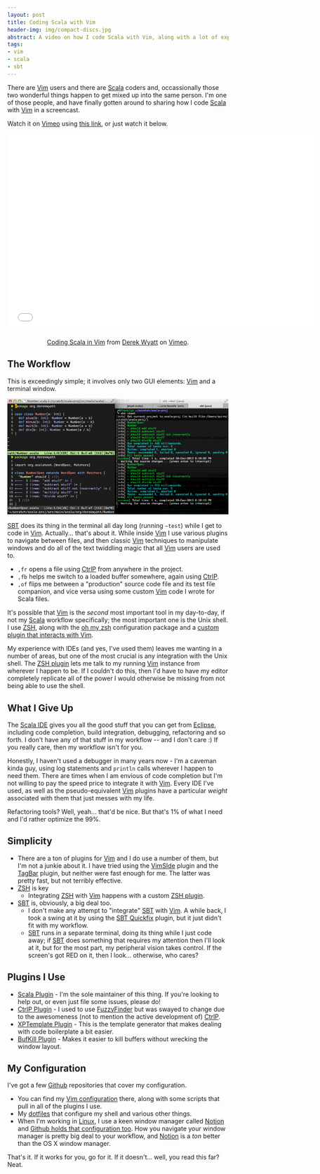 ```yaml
---
layout: post
title: Coding Scala with Vim
header-img: img/compact-discs.jpg
abstract: A video on how I code Scala with Vim, along with a lot of explanation as to how it gets done.
tags:
- vim
- scala
- sbt
---
```

There are [Vim][1] users and there are [Scala][2] coders and, occassionally those two wonderful things happen to get mixed up into the same person.  I'm one of those people, and have finally gotten around to sharing how I code [Scala][2] with [Vim][1] in a screencast.

Watch it on [Vimeo][23] using [this link](https://vimeo.com/83065681), or just watch it below.

<center><iframe src="//player.vimeo.com/video/83065681" width="700" height="450" frameborder="0" webkitallowfullscreen mozallowfullscreen allowfullscreen></iframe> <p><a href="http://vimeo.com/83065681">Coding Scala in Vim</a> from <a href="http://vimeo.com/user1690209">Derek Wyatt</a> on <a href="https://vimeo.com">Vimeo</a>.</p></center>

The Workflow
------------

This is exceedingly simple; it involves only two GUI elements: [Vim][1] and a terminal window.

<a href="/images/vim-and-terminal.png" target="_blank">
<img src="/images/vim-and-terminal.png" alt="MacVim and iTerm side-by-side" width="780" class=unadorned />
</a>

[SBT][10] does its thing in the terminal all day long (running `~test`) while I get to code in [Vim][1].  Actually... that's about it.  While inside [Vim][1] I use various plugins to navigate between files, and then classic [Vim][1] techniques to manipulate windows and do all of the text twiddling magic that all [Vim][1] users are used to.

- `,fr` opens a file using [CtrlP][4] from anywhere in the project.
- `,fb` helps me switch to a loaded buffer somewhere, again using [CtrlP][4].
- `,of` flips me between a "production" source code file and its test file companion, and vice versa using some custom [Vim][1] code I wrote for Scala files.

It's possible that [Vim][1] is the _second_ most important tool in my day-to-day, if not my [Scala][2] workflow specifically; the most important one is the Unix shell.  I use [ZSH][12], along with the [oh my zsh][16] configuration package and a [custom plugin that interacts with Vim][13].

My experience with IDEs (and yes, I've used them) leaves me wanting in a number of areas, but one of the most crucial is any integration with the Unix shell.  The [ZSH plugin][13] lets me talk to my running [Vim][1] instance from wherever I happen to be.  If I couldn't do this, then I'd have to have my editor completely replicate all of the power I would otherwise be missing from not being able to use the shell.

What I Give Up
--------------

The [Scala IDE][14] gives you all the good stuff that you can get from [Eclipse][15], including code completion, build integration, debugging, refactoring and so forth.  I don't have any of that stuff in my workflow -- and I don't care :)  If you really care, then my workflow isn't for you.

Honestly, I haven't used a debugger in many years now - I'm a caveman kinda guy, using log statements and `println` calls wherever I happen to need them.  There are times when I am envious of code completion but I'm not willing to pay the speed price to integrate it with [Vim][1].  Every IDE I've used, as well as the pseudo-equivalent [Vim][1] plugins have a particular _weight_ associated with them that just messes with my life.

Refactoring tools? Well, yeah... that'd be nice.  But that's 1% of what I need and I'd rather optimize the 99%.

Simplicity
----------

- There are a ton of plugins for [Vim][1] and I do use a number of them, but I'm not a junkie about it.  I have tried using the [VimSIde][8] plugin and the [TagBar][9] plugin, but neither were fast enough for me.  The latter was pretty fast, but not terribly effective.
- [ZSH][12] is key
  - Integrating [ZSH][12] with [Vim][1] happens with a custom [ZSH plugin][13].
- [SBT][10] is, obviously, a big deal too.
  - I don't make any attempt to "integrate" [SBT][10] with [Vim][1].  A while back, I took a swing at it by using the [SBT Quickfix][11] plugin, but it just didn't fit with my workflow.
  - [SBT][10] runs in a separate terminal, doing its thing while I just code away; if [SBT][10] does something that requires my attention then I'll look at it, but for the most part, my peripheral vision takes control.  If the screen's got RED on it, then I look... otherwise, who cares?

Plugins I Use
-------------

- [Scala Plugin][3] - I'm the sole maintainer of this thing.  If you're looking to help out, or even just file some issues, please do!
- [CtrlP Plugin][4] - I used to use [FuzzyFinder][5] but was swayed to change due to the awesomeness (not to mention the active development of) [CtrlP][4].
- [XPTemplate Plugin][6] - This is the template generator that makes dealing with code boilerplate a bit easier.
- [BufKill Plugin][7] - Makes it easier to kill buffers without wrecking the window layout.

My Configuration
----------------

I've got a few [Github][17] repositories that cover my configuration.

- You can find my [Vim configuration][18] there, along with some scripts that pull in all of the plugins I use.
- My [dotfiles][19] that configure my shell and various other things.
- When I'm working in [Linux][20], I use a keen window manager called [Notion][21] and [Github holds that configuration too][22].  How you navigate your window manager is pretty big deal to your workflow, and [Notion][21] is a _ton_ better than the OS X window manager.

That's it.  If it works for you, go for it.  If it doesn't... well, you read this far?  Neat.

  [1]: http://www.vim.org/ "Vim"
  [2]: http://scala-lang.org/ "Scala"
  [3]: https:/github.com/derekwyatt/vim-scala/ "Scala Plugin"
  [4]: http://kien.github.io/ctrlp.vim/ "CtrlP Plugin"
  [5]: http://www.vim.org/scripts/script.php?script_id=1984 "FuzzyFinder Plugin"
  [6]: https://github.com/drmingdrmer/xptemplate "XPTemplate Plugin"
  [7]: https://github.com/vim-scripts/bufkill.vim "BufKill Plugin"
  [8]: https://github.com/megaannum/vimside "VimSIde Plugin"
  [9]: http://www.vim.org/scripts/script.php?script_id=3465 "Tagbar Plugin"
  [10]: http://www.scala-sbt.org/ "SBT"
  [11]: https://github.com/dscleaver/sbt-quickfix "SBT Quickfix"
  [12]: http://www.zsh.org/ "ZSH"
  [13]: https://github.com/derekwyatt/dotfiles/tree/master/zsh_custom/plugins/vim-interaction "ZSH Vim Plugin"
  [14]: http://scala-ide.org/ "Scala IDE"
  [15]: http://www.eclipse.org/ "Eclipse"
  [16]: https://github.com/robbyrussell/oh-my-zsh "oh my zsh"
  [17]: https://github.com/derekwyatt "me@github"
  [18]: https://github.com/derekwyatt/vim-config "my vim configuration"
  [19]: https://github.com/derekwyatt/dotfiles "my dotfiles for shell configuration"
  [20]: http://www.ubuntu.com "Ubuntu"
  [21]: http://notion.sourceforge.net "Notion"
  [22]: https://github.com/derekwyatt/notion-config "my notion configuration"
  [23]: http://vimeo.com "Vimeo"
